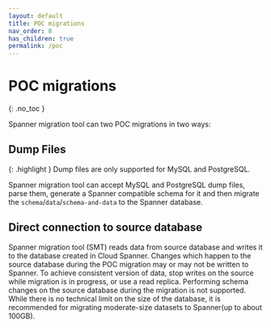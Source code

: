 ```yaml
---
layout: default
title: POC migrations
nav_order: 8
has_children: true
permalink: /poc
---
```


# POC migrations
{: .no_toc }

Spanner migration tool can two POC migrations in two ways:

## Dump Files

{: .highlight }
Dump files are only supported for MySQL and PostgreSQL.

Spanner migration tool can accept MySQL and PostgreSQL dump files, parse them, generate a Spanner compatible schema for it and then migrate the `schema`/`data`/`schema-and-data` to the Spanner database.

## Direct connection to source database

Spanner migration tool (SMT) reads data from source database and writes it to the database created in Cloud Spanner. Changes which happen to the source database during the POC migration may or may not be written to Spanner. To achieve consistent version of data, stop writes on the source while migration is in progress, or use a read replica. Performing schema changes on the source database during the migration is not supported. While there is no technical limit on the size of the database, it is recommended for migrating moderate-size datasets to Spanner(up to about 100GB).
